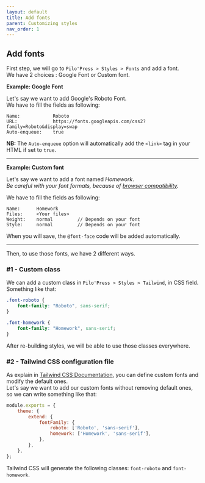 ```yaml
---
layout: default
title: Add fonts
parent: Customizing styles
nav_order: 1
---
```


## Add fonts
First step, we will go to `Pilo'Press > Styles > Fonts` and add a font.  
We have 2 choices : Google Font or Custom font.  

**Example: Google Font**

Let's say we want to add Google's Roboto Font.  
We have to fill the fields as following:  
```text
Name:            Roboto
URL:             https://fonts.googleapis.com/css2?family=Roboto&display=swap
Auto-enqueue:    true
```
**NB:** The `Auto-enqueue` option will automatically add the `<link>` tag in your HTML if set to `true`.  
* * *

**Example: Custom font**

Let's say we want to add a font named _Homework_.  
_Be careful with your font formats, because of [browser compatibility](https://www.w3schools.com/css/css3_fonts.asp)._  

We have to fill the fields as following:  
```text
Name:      Homework
Files:     <Your files>
Weight:    normal         // Depends on your font
Style:     normal         // Depends on your font
```
When you will save, the `@font-face` code will be added automatically.  
* * *

Then, to use those fonts, we have 2 different ways.

### #1 - Custom class
We can add a custom class in `Pilo'Press > Styles > Tailwind`, in CSS field.  
Something like that:
```css
.font-roboto {
    font-family: "Roboto", sans-serif;
}

.font-homework {
    font-family: "Homework", sans-serif;
}
```
After re-building styles, we will be able to use those classes everywhere.

### #2 - Tailwind CSS configuration file
As explain in [Tailwind CSS Documentation](https://tailwindcss.com/docs/font-family/#font-families), you can define custom fonts and modify the default ones.  
Let's say we want to add our custom fonts without removing default ones, so we can write something like that:
```js
module.exports = {
    theme: {
        extend: {
            fontFamily: {
                roboto: ['Roboto', 'sans-serif'],
                homework: ['Homework', 'sans-serif'],
            },
        },
    },
};
```
Tailwind CSS will generate the following classes: `font-roboto` and `font-homework`.
